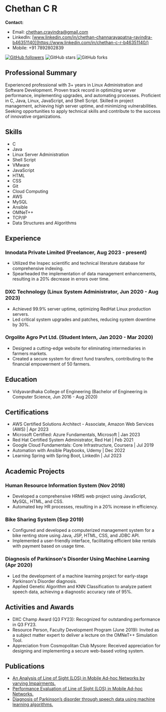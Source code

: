 # Chethan C R

**Contact:**
- Email: [chethan.cravindra@gmail.com](mailto:chethan.cravindra@gmail.com)
- LinkedIn: [www.linkedin.com/in/chethan-channarayapatna-ravindra-b46351140](https://www.linkedin.com/in/chethan-c-r-b46351140/)
- Mobile: +91 7892802839

[![GitHub followers](https://img.shields.io/github/followers/yourusername?style=social)](https://github.com/Chethanravindra09)
![GitHub stars](https://img.shields.io/github/stars/yourrepository?style=social)
![GitHub forks](https://img.shields.io/github/forks/yourrepository?style=social)

## Professional Summary
Experienced professional with 3+ years in Linux Administration and Software Development. Proven track record in optimizing server performance, implementing upgrades, and automating processes. Proficient in C, Java, Linux, JavaScript, and Shell Script. Skilled in project management, achieving high server uptime, and minimizing vulnerabilities. Seeking opportunities to apply technical skills and contribute to the success of innovative organizations.

## Skills
- C
- Java
- Linux Server Administration
- Shell Script
- VMware
- JavaScript
- HTML
- CSS
- Git
- Cloud Computing
- AWS
- MySQL
- Ansible
- OMNeT++
- TCP/IP
- Data Structures and Algorithms

## Experience
### Innodata Private Limited (Freelancer, Aug 2023 - present)
- Utilized the Inspec scientific and technical literature database for comprehensive indexing.
- Spearheaded the implementation of data management enhancements, resulting in a 20% decrease in errors over time.

### DXC Technology (Linux System Administrator, Jun 2020 - Aug 2023)
- Achieved 99.9% server uptime, optimizing RedHat Linux production servers.
- Led critical system upgrades and patches, reducing system downtime by 30%.

### Orgolite Agro Pvt Ltd. (Student Intern, Jan 2020 - Mar 2020)
- Designed a cutting-edge website for eliminating intermediaries in farmers markets.
- Created a secure system for direct fund transfers, contributing to the financial empowerment of 50 farmers.

## Education
- Vidyavardhaka College of Engineering (Bachelor of Engineering in Computer Science, Jun 2016 - Aug 2020)

## Certifications
- AWS Certified Solutions Architect - Associate, Amazon Web Services (AWS) | Apr 2023
- Microsoft Certified: Azure Fundamentals, Microsoft | Jan 2023
- Red Hat Certified System Administrator, Red Hat | Feb 2021
- Google Cloud Fundamentals: Core Infrastructure, Coursera | Jul 2019
- Automation with Ansible Playbooks, Udemy | Dec 2022
- Learning Spring with Spring Boot, LinkedIn | Jul 2023

## Academic Projects
### Human Resource Information System (Nov 2018)
- Developed a comprehensive HRMS web project using JavaScript, MySQL, HTML, and CSS.
- Automated key HR processes, resulting in a 20% increase in efficiency.

### Bike Sharing System (Sep 2019)
- Configured and developed a computerized management system for a bike renting store using Java, JSP, HTML, CSS, and JDBC API.
- Implemented a user-friendly interface, facilitating efficient bike rentals with payment based on usage time.

### Diagnosis of Parkinson's Disorder Using Machine Learning (Apr 2020)
- Led the development of a machine learning project for early-stage Parkinson's Disorder diagnosis.
- Applied Genetic Algorithm and KNN Classification to analyze patient speech data, achieving a diagnostic accuracy rate of 95%.

## Activities and Awards
- DXC Champ Award (Q3 FY23): Recognized for outstanding performance in Q3 FY23.
- Resource Person, Faculty Development Program (June 2019): Invited as a subject matter expert to deliver a lecture on the OMNeT++ Simulation Tool.
- Appreciation from Cosmopolitan Club Mysore: Received appreciation for designing and implementing a secure web-based voting system.

## Publications
- [An Analysis of Line of Sight (LOS) in Mobile Ad-hoc Networks by varying Impairments.](https://ieeexplore.ieee.org/abstract/document/8944761)
- [Performance Evaluation of Line of Sight (LOS) in Mobile Ad-hoc Networks.](https://link.springer.com/chapter/10.1007/978-981-15-3215-3_12)
- [Diagnosis of Parkinson’s disorder through speech data using machine learning algorithms.](https://www.ijitee.org/portfolio-item/C8060019320/)
